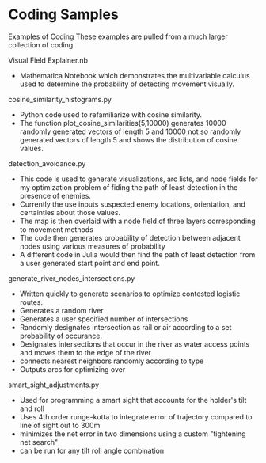 # Coding Samples
 Examples of Coding
These examples are pulled from a much larger collection of coding.

Visual Field Explainer.nb 
  - Mathematica Notebook which demonstrates the multivariable calculus used to determine the probability of detecting movement visually.

cosine_similarity_histograms.py 
  - Python code used to refamiliarize with cosine similarity. 
  - The function plot_cosine_similarities(5,10000) generates 10000 randomly generated vectors of length 5 and 10000 not so randomly generated vectors of length 5 and shows the distribution of cosine values.

detection_avoidance.py
  - This code is used to generate visualizations, arc lists, and node fields for my optimization problem of fiding the path of least detection in the presence of enemies.
  - Currently the use inputs suspected enemy locations, orientation, and certainties about those values.
  - The map is then overlaid with a node field of three layers corresponding to movement methods
  - The code then generates probability of detection between adjacent nodes using various measures of probability
  - A different code in Julia would then find the path of least detection from a user generated start point and end point.

generate_river_nodes_intersections.py
  - Written quickly to generate scenarios to optimize contested logistic routes.
  - Generates a random river
  - Generates a user specified number of intersections
  - Randomly designates intersection as rail or air according to a set probability of occurance.
  - Designates intersections that occur in the river as water access points and moves them to the edge of the river
  - connects nearest neighbors randomly according to type
  - Outputs arcs for optimizing over

smart_sight_adjustments.py
  - Used for programming a smart sight that accounts for the holder's tilt and roll
  - Uses 4th order runge-kutta to integrate error of trajectory compared to line of sight out to 300m
  - minimizes the net error in two dimensions using a custom "tightening net search"
  - can be run for any tilt roll angle combination
